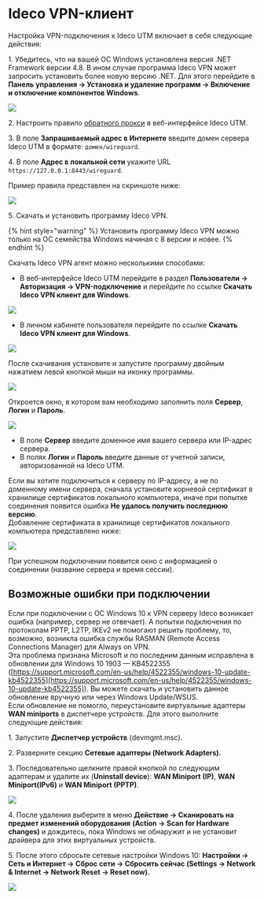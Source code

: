 # Ideco VPN-клиент

Настройка VPN-подключения к Ideco UTM включает в себя следующие действия:

1\. Убедитесь, что на вашей ОС Windows установлена версия .NET Framework версии 4.8. В ином случае программа Ideco VPN может запросить установить более новую версию .NET. Для этого перейдите в **Панель управления -> Установка и удаление программ -> Включение и отключение компонентов Windows**.

![](/.gitbook/assets/aps-net.png)

2\. Настроить правило [обратного прокси](../../../services/reverse-proxy.md) в веб-интерфейсе Ideco UTM.

3\. В поле **Запрашиваемый адрес в Интернете** введите домен сервера Ideco UTM в формате: `домен/wireguard`.

4\. В поле **Адрес в локальной сети** укажите URL `https://127.0.0.1:8443/wireguard`.

Пример правила представлен на скриншоте ниже:

![](/.gitbook/assets/unknown.png)

5\. Скачать и установить программу Ideco VPN.

{% hint style="warning" %}
Установить программу Ideco VPN можно только на ОС семейства Windows начиная с 8 версии и новее.
{% endhint %}

Скачать Ideco VPN агент можно несколькими способами:

* В веб-интерфейсе Ideco UTM перейдите в раздел **Пользователи -> Авторизация -> VPN-подключение** и перейдите по ссылке **Скачать Ideco VPN клиент для Windows**.

![](/.gitbook/assets/download-vpn-agent.png)

* В личном кабинете пользователя перейдите по ссылке **Скачать Ideco VPN клиент для Windows**.

![](/.gitbook/assets/lk-download-vpn-agent.png)

После скачивания установите и запустите программу двойным нажатием левой кнопкой мыши на иконку программы.

![](/.gitbook/assets/vpn_on_desktop.png)

Откроется окно, в котором вам необходимо заполнить поля **Сервер**, **Логин** и **Пароль**.

![](/.gitbook/assets/vpn-connect.png)

* В поле **Сервер** введите доменное имя вашего сервера или IP-адрес сервера.
* В полях **Логин** и **Пароль** введите данные от учетной записи, авторизованной на Ideco UTM.

Если вы хотите подключиться к серверу по IP-адресу, а не по доменному имени сервера, сначала установите корневой сертификат в хранилище сертификатов локального компьютера, иначе при попытке соединения появится ошибка **Не удалось получить последнюю версию**.\
Добавление сертификата в хранилище сертификатов локального компьютера представлено ниже:

![](/.gitbook/assets/add-certificate.gif)

При успешном подключении появится окно с информацией о соединении (название сервера и время сессии).

## Возможные ошибки при подключении

Если при подключении с ОС Windows 10 к VPN серверу Ideco возникает ошибка (например, сервер не отвечает). А попытки подключения по протоколам PPTP, L2TP, IKEv2 не помогают решить проблему, то, возможно, возникла ошибка службы RASMAN (Remote Access Connections Manager) для Always on VPN.\
Эта проблема признана Microsoft и по последним данным исправлена в обновлении для Windows 10 1903 — KB4522355 ([https://support.microsoft.com/en-us/help/4522355/windows-10-update-kb4522355](https://support.microsoft.com/en-us/help/4522355/windows-10-update-kb4522355)). Вы можете скачать и установить данное обновление вручную или через Windows Update/WSUS.\
Если обновление не помогло, переустановите виртуальные адаптеры **WAN miniports** в диспетчере устройств. Для этого выполните следующие действия:

1\. Запустите **Диспетчер устройств** (devmgmt.msc).

2\. Разверните секцию **Сетевые адаптеры (Network Adapters).**

3\. Последовательно щелкните правой кнопкой по следующим адаптерам и удалите их (**Uninstall device**): **WAN Miniport (IP)**, **WAN Miniport(IPv6)** и **WAN Miniport (PPTP)**.

![](/.gitbook/assets/adapters.png)

4\. После удаления выберите в меню **Действие -> Сканировать на предмет изменений оборудования** **(Action -> Scan for Hardware changes)** и дождитесь, пока Windows не обнаружит и не установит драйвера для этих виртуальных устройств.

5\. После этого сбросьте сетевые настройки Windows 10: **Настройки -> Сеть и Интернет -> Сброс сети -> Сбросить сейчас (Settings -> Network & Internet -> Network Reset -> Reset now).**

![](/.gitbook/assets/net-reset.png)
